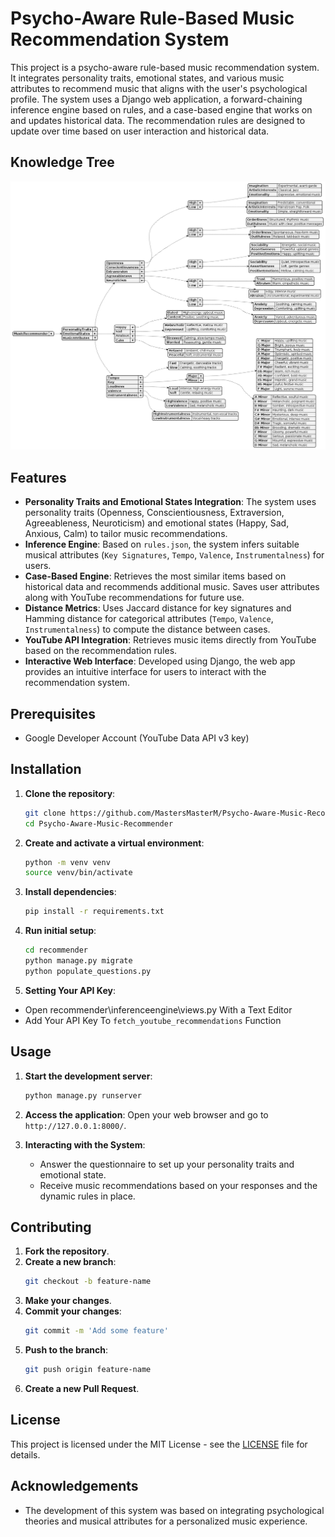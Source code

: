 # Psycho-Aware Rule-Based Music Recommendation System

This project is a psycho-aware rule-based music recommendation system. It integrates personality traits, emotional states, and various music attributes to recommend music that aligns with the user's psychological profile. The system uses a Django web application, a forward-chaining inference engine based on rules, and a case-based engine that works on and updates historical data. The recommendation rules are designed to update over time based on user interaction and historical data.

## Knowledge Tree
![Knowledge Tree](https://github.com/MastersMasterM/Psycho-Aware-Music-Recommender/blob/master/Knowledge%20Tree.png)

## Features

- **Personality Traits and Emotional States Integration**: The system uses personality traits (Openness, Conscientiousness, Extraversion, Agreeableness, Neuroticism) and emotional states (Happy, Sad, Anxious, Calm) to tailor music recommendations.
- **Inference Engine**: Based on `rules.json`, the system infers suitable musical attributes (`Key Signatures`, `Tempo`, `Valence`, `Instrumentalness`) for users.
- **Case-Based Engine**: Retrieves the most similar items based on historical data and recommends additional music. Saves user attributes along with YouTube recommendations for future use.
- **Distance Metrics**: Uses Jaccard distance for key signatures and Hamming distance for categorical attributes (`Tempo`, `Valence`, `Instrumentalness`) to compute the distance between cases.
- **YouTube API Integration**: Retrieves music items directly from YouTube based on the recommendation rules.
- **Interactive Web Interface**: Developed using Django, the web app provides an intuitive interface for users to interact with the recommendation system.

## Prerequisites

- Google Developer Account (YouTube Data API v3 key)

## Installation

1. **Clone the repository**:
    ```bash
    git clone https://github.com/MastersMasterM/Psycho-Aware-Music-Recommender.git
    cd Psycho-Aware-Music-Recommender
    ```

2. **Create and activate a virtual environment**:
    ```bash
    python -m venv venv
    source venv/bin/activate
    ```

3. **Install dependencies**:
    ```bash
    pip install -r requirements.txt
    ```

4. **Run initial setup**:
    ```bash
    cd recommender
    python manage.py migrate
    python populate_questions.py
    ```
5. **Setting Your API Key**:
- Open recommender\inferenceengine\views.py With a Text Editor
- Add Your API Key To `fetch_youtube_recommendations` Function
## Usage

1. **Start the development server**:
    ```bash
    python manage.py runserver
    ```

2. **Access the application**:
    Open your web browser and go to `http://127.0.0.1:8000/`.

3. **Interacting with the System**:
    - Answer the questionnaire to set up your personality traits and emotional state.
    - Receive music recommendations based on your responses and the dynamic rules in place.

## Contributing

1. **Fork the repository**.
2. **Create a new branch**:
    ```bash
    git checkout -b feature-name
    ```
3. **Make your changes**.
4. **Commit your changes**:
    ```bash
    git commit -m 'Add some feature'
    ```
5. **Push to the branch**:
    ```bash
    git push origin feature-name
    ```
6. **Create a new Pull Request**.

## License

This project is licensed under the MIT License - see the [LICENSE](LICENSE) file for details.

## Acknowledgements

- The development of this system was based on integrating psychological theories and musical attributes for a personalized music experience.
